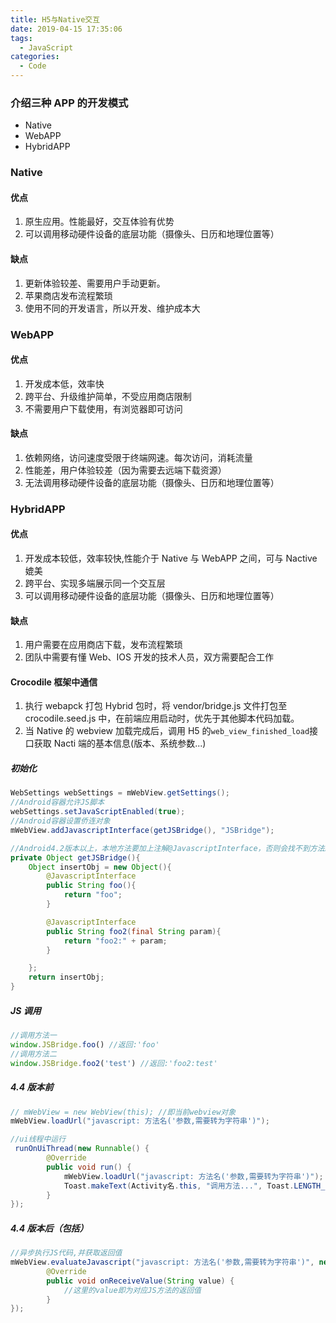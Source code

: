 ```yaml
---
title: H5与Native交互
date: 2019-04-15 17:35:06
tags:
  - JavaScript
categories:
  - Code
---
```


### 介绍三种 APP 的开发模式

- Native
- WebAPP
- HybridAPP

### Native

#### 优点

1. 原生应用。性能最好，交互体验有优势
2. 可以调用移动硬件设备的底层功能（摄像头、日历和地理位置等）

#### 缺点

1. 更新体验较差、需要用户手动更新。
2. 苹果商店发布流程繁琐
3. 使用不同的开发语言，所以开发、维护成本大

### WebAPP

#### 优点

1. 开发成本低，效率快
2. 跨平台、升级维护简单，不受应用商店限制
3. 不需要用户下载使用，有浏览器即可访问

#### 缺点

1. 依赖网络，访问速度受限于终端网速。每次访问，消耗流量
2. 性能差，用户体验较差（因为需要去远端下载资源）
3. 无法调用移动硬件设备的底层功能（摄像头、日历和地理位置等）

### HybridAPP

#### 优点

1. 开发成本较低，效率较快,性能介于 Native 与 WebAPP 之间，可与 Nactive 媲美
2. 跨平台、实现多端展示同一个交互层
3. 可以调用移动硬件设备的底层功能（摄像头、日历和地理位置等）

#### 缺点

1. 用户需要在应用商店下载，发布流程繁琐
2. 团队中需要有懂 Web、IOS 开发的技术人员，双方需要配合工作

#### Crocodile 框架中通信

1. 执行 webapck 打包 Hybrid 包时，将 vendor/bridge.js 文件打包至 crocodile.seed.js 中，在前端应用启动时，优先于其他脚本代码加载。
2. 当 Native 的 webview 加载完成后，调用 H5 的`web_view_finished_load`接口获取 Nacti 端的基本信息(版本、系统参数...)

##### 初始化

```java
WebSettings webSettings = mWebView.getSettings();
//Android容器允许JS脚本
webSettings.setJavaScriptEnabled(true);
//Android容器设置侨连对象
mWebView.addJavascriptInterface(getJSBridge(), "JSBridge");

//Android4.2版本以上，本地方法要加上注解@JavascriptInterface，否则会找不到方法。
private Object getJSBridge(){
    Object insertObj = new Object(){
    	@JavascriptInterface
        public String foo(){
            return "foo";
        }

        @JavascriptInterface
        public String foo2(final String param){
            return "foo2:" + param;
        }

    };
    return insertObj;
}
```

##### JS 调用

```js
//调用方法一
window.JSBridge.foo() //返回:'foo'
//调用方法二
window.JSBridge.foo2('test') //返回:'foo2:test'
```

##### 4.4 版本前

```java
// mWebView = new WebView(this); //即当前webview对象
mWebView.loadUrl("javascript: 方法名('参数,需要转为字符串')");

//ui线程中运行
 runOnUiThread(new Runnable() {
        @Override
        public void run() {
            mWebView.loadUrl("javascript: 方法名('参数,需要转为字符串')");
            Toast.makeText(Activity名.this, "调用方法...", Toast.LENGTH_SHORT).show();
        }
});
```

##### 4.4 版本后（包括）

```java
//异步执行JS代码,并获取返回值
mWebView.evaluateJavascript("javascript: 方法名('参数,需要转为字符串')", new ValueCallback() {
        @Override
        public void onReceiveValue(String value) {
    		//这里的value即为对应JS方法的返回值
        }
});
```
